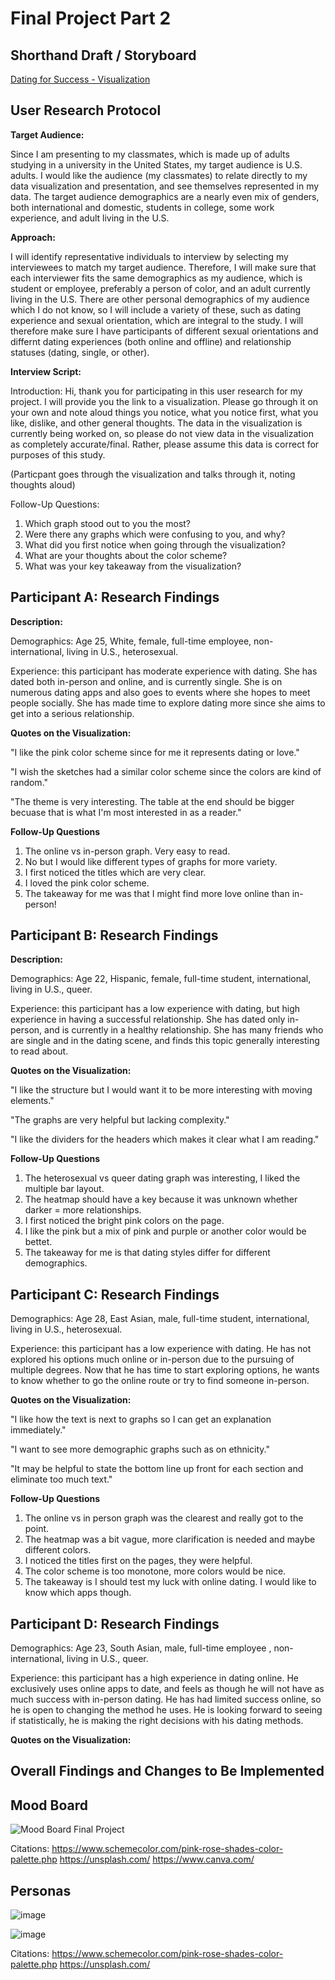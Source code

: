 # Final Project Part 2

## Shorthand Draft / Storyboard 

[Dating for Success - Visualization](https://carnegiemellon.shorthandstories.com/dating-for-success/index.html)

## User Research Protocol

**Target Audience:** 

Since I am presenting to my classmates, which is made up of adults studying in a university in the United States, my target audience is U.S. adults. I would like the audience (my classmates) to relate directly to my data visualization and presentation, and see themselves represented in my data. The target audience demographics are a nearly even mix of genders, both international and domestic, students in college, some work experience, and adult living in the U.S.

**Approach:** 

I will identify representative individuals to interview by selecting my interviewees to match my target audience. Therefore, I will make sure that each interviewer fits the same demographics as my audience, which is student or employee, preferably a person of color, and an adult currently living in the U.S. There are other personal demographics of my audience which I do not know, so I will include a variety of these, such as dating experience and sexual orientation, which are integral to the study. I will therefore make sure I have participants of different sexual orientations and differnt dating experiences (both online and offline) and relationship statuses (dating, single, or other). 

**Interview Script:**

Introduction: Hi, thank you for participating in this user research for my project. I will provide you the link to a visualization. Please go through it on your own and note aloud things you notice, what you notice first, what you like, dislike, and other general thoughts. The data in the visualization is currently being worked on, so please do not view data in the visualization as completely accurate/final. Rather, please assume this data is correct for purposes of this study. 

(Particpant goes through the visualization and talks through it, noting thoughts aloud)

Follow-Up Questions:
1. Which graph stood out to you the most?
2. Were there any graphs which were confusing to you, and why?
3. What did you first notice when going through the visualization?
4. What are your thoughts about the color scheme?
5. What was your key takeaway from the visualization?

## Participant A: Research Findings

**Description:**

Demographics: Age 25, White, female, full-time employee, non-international, living in U.S., heterosexual. 

Experience: this participant has moderate experience with dating. She has dated both in-person and online, and is currently single. She is on numerous dating apps and also goes to events where she hopes to meet people socially. She has made time to explore dating more since she aims to get into a serious relationship. 

**Quotes on the Visualization:**

"I like the pink color scheme since for me it represents dating or love."

"I wish the sketches had a similar color scheme since the colors are kind of random."

"The theme is very interesting. The table at the end should be bigger becuase that is what I'm most interested in as a reader."

**Follow-Up Questions**

1. The online vs in-person graph. Very easy to read.
2. No but I would like different types of graphs for more variety.
3. I first noticed the titles which are very clear.
4. I loved the pink color scheme.
5. The takeaway for me was that I might find more love online than in-person! 

## Participant B: Research Findings

**Description:**

Demographics: Age 22, Hispanic, female, full-time student, international, living in U.S., queer. 

Experience: this participant has a low experience with dating, but high experience in having a successful relationship. She has dated only in-person, and is currently in a healthy relationship. She has many friends who are single and in the dating scene, and finds this topic generally interesting to read about. 

**Quotes on the Visualization:**

"I like the structure but I would want it to be more interesting with moving elements."

"The graphs are very helpful but lacking complexity."

"I like the dividers for the headers which makes it clear what I am reading."

**Follow-Up Questions**
1. The heterosexual vs queer dating graph was interesting, I liked the multiple bar layout.
2. The heatmap should have a key because it was unknown whether darker = more relationships.
3. I first noticed the bright pink colors on the page.
4. I like the pink but a mix of pink and purple or another color would be bettet.
5. The takeaway for me is that dating styles differ for different demographics. 

## Participant C: Research Findings

Demographics: Age 28, East Asian, male, full-time student, international, living in U.S., heterosexual. 

Experience: this participant has a low experience with dating. He has not explored his options much online or in-person due to the pursuing of multiple degrees. Now that he has time to start exploring options, he wants to know whether to go the online route or try to find someone in-person.

**Quotes on the Visualization:**

"I like how the text is next to graphs so I can get an explanation immediately."

"I want to see more demographic graphs such as on ethnicity."

"It may be helpful to state the bottom line up front for each section and eliminate too much text."

**Follow-Up Questions**

1. The online vs in person graph was the clearest and really got to the point.
2. The heatmap was a bit vague, more clarification is needed and maybe different colors.
3. I noticed the titles first on the pages, they were helpful.
4. The color scheme is too monotone, more colors would be nice.
5. The takeaway is I should test my luck with online dating. I would like to know which apps though. 

## Participant D: Research Findings

Demographics: Age 23, South Asian, male, full-time employee , non-international, living in U.S., queer. 

Experience: this participant has a high experience in dating online. He exclusively uses online apps to date, and feels as though he will not have as much success with in-person dating. He has had limited success online, so he is open to changing the method he uses. He is looking forward to seeing if statistically, he is making the right decisions with his dating methods.  

**Quotes on the Visualization:**

## Overall Findings and Changes to Be Implemented




## Mood Board

![Mood Board Final Project](https://github.com/user-attachments/assets/9e328458-d6ed-42c4-88bd-3e846f59d978)

Citations:
https://www.schemecolor.com/pink-rose-shades-color-palette.php
https://unsplash.com/
https://www.canva.com/

## Personas

![image](https://github.com/user-attachments/assets/887ecc62-f843-482f-9cc3-b199ae281689)

![image](https://github.com/user-attachments/assets/2865ac99-e7b9-46a8-8b6c-c22f94c8b569)

Citations:
https://www.schemecolor.com/pink-rose-shades-color-palette.php
https://unsplash.com/

